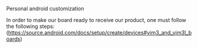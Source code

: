 Personal android customization 

In order to make our board ready to receive our product, one must follow the following steps:
(https://source.android.com/docs/setup/create/devices#vim3_and_vim3l_boards)

